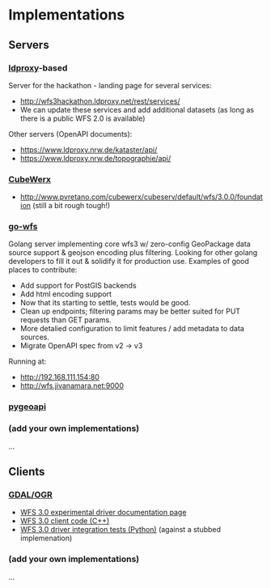 # Implementations

## Servers

### [ldproxy](http://interactive-instruments.github.io/ldproxy/)-based

Server for the hackathon - landing page for several services:
* http://wfs3hackathon.ldproxy.net/rest/services/
* We can update these services and add additional datasets (as long as there is a public WFS 2.0 is available)

Other servers (OpenAPI documents):
* https://www.ldproxy.nrw.de/kataster/api/
* https://www.ldproxy.nrw.de/topographie/api/

### [CubeWerx](http://www.cubewerx.com)
* http://www.pvretano.com/cubewerx/cubeserv/default/wfs/3.0.0/foundation (still a bit rough tough!)

### [go-wfs](https://github.com/go-spatial/go-wfs/)

Golang server implementing core wfs3 w/ zero-config GeoPackage data source support & geojson encoding plus filtering.  Looking for other golang developers to fill it out & solidify it for production use.  Examples of good places to contribute:
* Add support for PostGIS backends
* Add html encoding support
* Now that its starting to settle, tests would be good.
* Clean up endpoints; filtering params may be better suited for PUT requests than GET params.
* More detalied configuration to limit features / add metadata to data sources.
* Migrate OpenAPI spec from v2 -> v3

Running at:
* http://192.168.111.154:80
* http://wfs.jivanamara.net:9000


### [pygeoapi](https://github.com/geopython/pygeoapi)


### (add your own implementations)


...

## Clients

### [GDAL/OGR](http://gdal.org)
* [WFS 3.0 experimental driver documentation page](http://gdal.org/drv_wfs3.html)
* [WFS 3.0 client code (C++)](https://github.com/OSGeo/gdal/blob/trunk/gdal/ogr/ogrsf_frmts/wfs/ogrwfs3driver.cpp)
* [WFS 3.0 driver integration tests (Python)](https://github.com/OSGeo/gdal/blob/trunk/autotest/ogr/ogr_wfs3.py) (against a stubbed implemenation)

### (add your own implementations)

...
